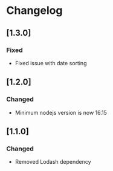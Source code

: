 # Changelog

## [1.3.0]

### Fixed

- Fixed issue with date sorting

## [1.2.0]

### Changed

- Minimum nodejs version is now 16.15

## [1.1.0]

### Changed

- Removed Lodash dependency

